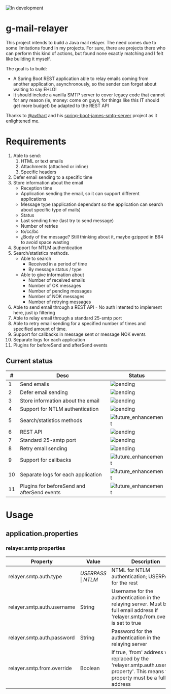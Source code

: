 ![In development](https://img.shields.io/badge/status-current_development-green)

# g-mail-relayer

This project intends to build a Java mail relayer. The need comes due to some limitations found in my projects. For sure, there are projects there who can perform this kind of actions, but found none exactly matching and I felt like building it myself.

The goal is to build:
 + A Spring Boot REST application able to relay emails coming from another application, asynchronously, so the sender can forget about waiting to say EHLO!
 + It should include a vanilla SMTP server to cover legacy code that cannot for any reason (ie, money: come on guys, for things like this IT should get more budget) be adapted to the REST API


Thanks to [@avthart]( https://github.com/avthart ) and his [spring-boot-james-smtp-server]( https://github.com/avthart/spring-boot-james-smtp-server ) project as it enlightened me.

# Requirements

1. Able to send:
    1. HTML or text emails
    2. Attachments (attached or inline)
    3. Specific headers
2. Defer email sending to a specific time
3. Store information about the email
    + Reception time
    + Application sending the email, so it can support different applications
    + Message type (application dependant so the application can search about specific type of mails)
    + Status
    + Last sending time (last try to send message)
    + Number of retries
    + to/cc/bc
    + ¿Body of the message? Still thinking about it, maybe gzipped in B64 to avoid space wasting
4. Support for NTLM authentication
5. Search/statistics methods.
    + Able to search
        + Received in a period of time
        + By message status / type
    + Able to give information about
        + Number of received emails
        + Number of OK messages
        + Number of pending messages
        + Number of NOK messages
        + Number of retrying messages
6. Able to send email through a REST API - No auth intented to implement here, just ip filtering
7. Able to relay email through a standard 25-smtp port
8. Able to retry email sending for a specified number of times and specified amount of time.
9. Support for callbacks in message sent or message NOK events
10. Separate logs for each application
11. Plugins for beforeSend and afterSend events

## Current status

| #  | Desc                                        | Status                                                                                    |
|----|---------------------------------------------|-------------------------------------------------------------------------------------------|
| 1  | Send emails                                 | ![pending](https://img.shields.io/badge/requisite-pending-red)                            |
| 2  | Defer email sending                         | ![pending](https://img.shields.io/badge/requisite-pending-red)                            |
| 3  | Store information about the email           | ![pending](https://img.shields.io/badge/requisite-pending-red)                            |
| 4  | Support for NTLM authentication             | ![pending](https://img.shields.io/badge/requisite-pending-red)                            |
| 5  | Search/statistics methods                   | ![future_enhancement](https://img.shields.io/badge/requisite-future_enhancement-inactive) |
| 6  | REST API                                    | ![pending](https://img.shields.io/badge/requisite-pending-red)                            |
| 7  | Standard 25-smtp port                       | ![pending](https://img.shields.io/badge/requisite-pending-red)                            |
| 8  | Retry email sending                         | ![pending](https://img.shields.io/badge/requisite-pending-red)                            |
| 9  | Support for callbacks                       | ![future_enhancement](https://img.shields.io/badge/requisite-future_enhancement-inactive) |
| 10 | Separate logs for each application          | ![future_enhancement](https://img.shields.io/badge/requisite-future_enhancement-inactive) |
| 11 | Plugins for beforeSend and afterSend events | ![future_enhancement](https://img.shields.io/badge/requisite-future_enhancement-inactive) |

# Usage

## application.properties

### relayer.smtp properties

| Property                   | Value                    | Description                                                                                                                                  |
|----------------------------|--------------------------|----------------------------------------------------------------------------------------------------------------------------------------------|
| relayer.smtp.auth.type     | _USERPASS_ &vert; _NTLM_ | NTML for NTLM authentication; USERPASS for the rest                                                                                          |
| relayer.smtp.auth.username | String                   | Username for the authentication in the relaying server. Must be a full email address if 'relayer.smtp.from.override' is set to true          |
| relayer.smtp.auth.password | String                   | Password for the authentication in the relaying server                                                                                       |
| relayer.smtp.from.override | Boolean                  | If true, 'from' address will be replaced by the 'relayer.smtp.auth.username property'. This means this property must be a full email address |


